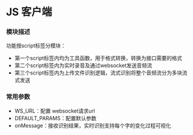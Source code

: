# JS 客户端
### 模块描述
功能按script标签分模块：

- 第一个script标签内均为工具函数，用于格式转换，转换为接口需要的格式
- 第二个script标签内为实时录音及通过websocket发送音频流
- 第三个script标签内为上传文件识别逻辑，流式识别将整个音频流分为多块流式发送

### 常用参数
- WS_URL：配置 websocket请求url
- DEFAULT_PARAMS：配置默认参数
- onMessage：接收识别结果，实时识别支持每个字的变化过程可视化
